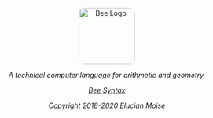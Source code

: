 <p align="center">
<a href="https://sagecode.net/bee" target="_blank" align="center">
<img src="https://sagecode.net/bee/img/bee-logo.jpg" alt="Bee Logo" style="width:114px;border-radius:10px;" class="rounded"></img>
</a>
</p>

<p align="center"><i>A technical computer language for arithmetic and geometry.<i/></p>

<p align="center"> <a href="https://sagecode.net/bee/index.html">Bee Syntax</a></p>

<p align="center">
Copyright 2018-2020 Elucian Moise
</p>
